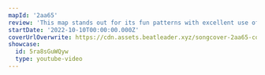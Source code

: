 ```yaml
---
mapId: '2aa65'
review: 'This map stands out for its fun patterns with excellent use of bombs and walls for movement,  great representation and emphasis that feel very satisfying to play in each of the diffs, and its awesome vanilla lightshow!'
startDate: '2022-10-10T00:00:00.000Z'
coverUrlOverwrite: https://cdn.assets.beatleader.xyz/songcover-2aa65-cover.png
showcase:
  id: 5ra8sGuWQyw
  type: youtube-video
---
```

